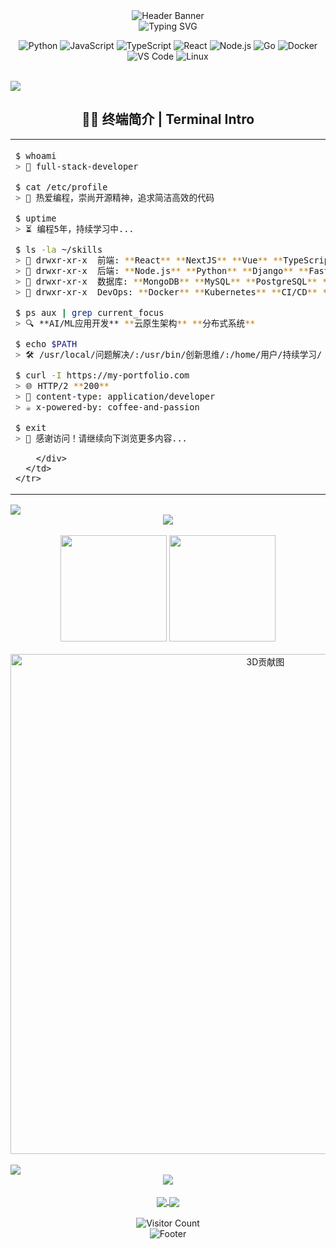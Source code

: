 <!-- 页面顶部动图 -->
<div align="center">
  <img src="https://capsule-render.vercel.app/api?type=waving&color=gradient&height=200&section=header&text=CodeMaster&fontSize=80&fontAlignY=35&animation=twinkling&fontColor=white" alt="Header Banner" />
</div>

<div align="center">
  <img src="https://readme-typing-svg.herokuapp.com?font=Fira+Code&weight=500&size=30&duration=4000&pause=1000&center=true&vCenter=true&random=false&width=500&height=70&lines=Hello+World!;Welcome+to+my+CodeSpace;%E6%AC%A2%E8%BF%8E%E6%9D%A5%E5%88%B0%E6%88%91%E7%9A%84%E4%BB%A3%E7%A0%81%E7%A9%BA%E9%97%B4" alt="Typing SVG" />
</div>

<div align="center">
  
  ![Python](https://img.shields.io/badge/-Python-3776AB?style=for-the-badge&logo=python&logoColor=white)
  ![JavaScript](https://img.shields.io/badge/-JavaScript-F7DF1E?style=for-the-badge&logo=javascript&logoColor=black)
  ![TypeScript](https://img.shields.io/badge/-TypeScript-007ACC?style=for-the-badge&logo=typescript&logoColor=white)
  ![React](https://img.shields.io/badge/-React-61DAFB?style=for-the-badge&logo=react&logoColor=black)
  ![Node.js](https://img.shields.io/badge/-Node.js-339933?style=for-the-badge&logo=node.js&logoColor=white)
  ![Go](https://img.shields.io/badge/-Go-00ADD8?style=for-the-badge&logo=go&logoColor=white)
  ![Docker](https://img.shields.io/badge/-Docker-2496ED?style=for-the-badge&logo=docker&logoColor=white)
  ![VS Code](https://img.shields.io/badge/-VS%20Code-007ACC?style=for-the-badge&logo=visual-studio-code&logoColor=white)
  ![Linux](https://img.shields.io/badge/-Linux-FCC624?style=for-the-badge&logo=linux&logoColor=black)
</div>

<br>

<!-- 分割线 -->
<img src="https://user-images.githubusercontent.com/73097560/115834477-dbab4500-a447-11eb-908a-139a6edaec5c.gif">

<!-- 终端风格介绍 -->
<div align="center">
  <h2>👨‍💻 终端简介 | Terminal Intro</h2>
</div>

<div align="center">
  <table>
    <tr>
      <td>
        <div align="left">
          
```bash
$ whoami
> 👨 full-stack-developer

$ cat /etc/profile
> 🚀 热爱编程，崇尚开源精神，追求简洁高效的代码

$ uptime
> ⏳ 编程5年，持续学习中...

$ ls -la ~/skills
> 📁 drwxr-xr-x  前端: **React** **NextJS** **Vue** **TypeScript**
> 📁 drwxr-xr-x  后端: **Node.js** **Python** **Django** **FastAPI** **Go**
> 📁 drwxr-xr-x  数据库: **MongoDB** **MySQL** **PostgreSQL** **Redis**
> 📁 drwxr-xr-x  DevOps: **Docker** **Kubernetes** **CI/CD** **AWS**

$ ps aux | grep current_focus
> 🔍 **AI/ML应用开发** **云原生架构** **分布式系统**

$ echo $PATH
> 🛠️ /usr/local/问题解决/:/usr/bin/创新思维/:/home/用户/持续学习/

$ curl -I https://my-portfolio.com
> 🌐 HTTP/2 **200**
> 📄 content-type: application/developer
> ☕ x-powered-by: coffee-and-passion

$ exit
> 👋 感谢访问！请继续向下浏览更多内容...
```
        </div>
      </td>
    </tr>
  </table>
</div>

<!-- 分割线 -->
<img src="https://user-images.githubusercontent.com/73097560/115834477-dbab4500-a447-11eb-908a-139a6edaec5c.gif">

<!-- GitHub奖杯 -->
<div align="center">
  <img src="https://github-profile-trophy.vercel.app/?username=1351055318&theme=nord&column=7&no-frame=true" />
</div>

<br>

<!-- 状态展示区和语言统计 - 三栏布局 -->
<div align="center">
  <img height="170" src="https://github-readme-stats.vercel.app/api?username=1351055318&show_icons=true&theme=tokyonight&count_private=true&hide_border=true" />
  <img height="170" src="https://github-readme-stats.vercel.app/api/top-langs/?username=1351055318&layout=compact&theme=tokyonight&hide_border=true" />
</div>

<br>

<!-- 贡献展示 - 3D效果 -->
<div align="center">
  <img src="https://github.com/1351055318/1351055318/blob/main/profile-3d-contrib/profile-night-rainbow.svg" width="800px" alt="3D贡献图" />
</div>

<br>

<!-- 分割线 -->
<img src="https://user-images.githubusercontent.com/73097560/115834477-dbab4500-a447-11eb-908a-139a6edaec5c.gif">

<!-- 技能图标展示 -->
<div align="center">
  <img src="https://skillicons.dev/icons?i=python,js,typescript,react,nodejs,go,docker,git,vscode,linux&theme=dark" />
</div>

<br>

<!-- 创意元素：开源项目展示 -->
<div align="center">
  <a href="https://github.com/1351055318/project-name">
    <img align="center" src="https://github-readme-stats.vercel.app/api/pin/?username=1351055318&repo=project-name&theme=tokyonight&hide_border=true" />
  </a>
  <a href="https://github.com/1351055318/another-project">
    <img align="center" src="https://github-readme-stats.vercel.app/api/pin/?username=1351055318&repo=another-project&theme=tokyonight&hide_border=true" />
  </a>
</div>

<br>

<!-- 访问计数器 -->
<div align="center">
  <img src="https://profile-counter.glitch.me/1351055318/count.svg" alt="Visitor Count" />
</div>

<!-- 页面底部 -->
<div align="center">
  <img src="https://capsule-render.vercel.app/api?type=waving&color=gradient&height=100&section=footer" alt="Footer" />
</div> 
